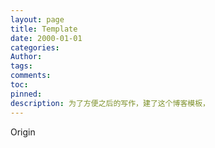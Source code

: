 ```yaml
---
layout: page
title: Template
date: 2000-01-01
categories: 
Author:  
tags: 
comments: 
toc: 
pinned: 
description: 为了方便之后的写作，建了这个博客模板，
---
```


Origin